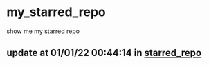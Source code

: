 # my_starred_repo
show me my starred repo

update at 01/01/22 00:44:14 in [starred_repo](./index.html)
---

